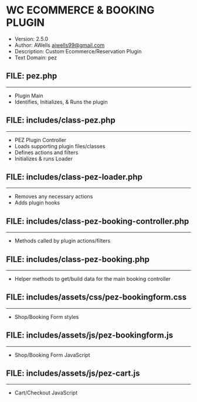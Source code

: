 
# WC ECOMMERCE & BOOKING PLUGIN
 - Version:           2.5.0
 - Author:            AWells <ajwells99@gmail.com>
 - Description:       Custom Ecommerce/Reservation Plugin
 - Text Domain:       pez



## FILE:  pez.php
-------------------------------
- Plugin Main
- Identifies, Initializes, & Runs the plugin



## FILE:  includes/class-pez.php
-------------------------------
- PEZ Plugin Controller
- Loads supporting plugin files/classes
- Defines actions and filters
- Initializes & runs Loader



## FILE:  includes/class-pez-loader.php
-------------------------------
- Removes any necessary actions
- Adds plugin hooks



## FILE:  includes/class-pez-booking-controller.php
-------------------------------
- Methods called by plugin actions/filters



## FILE:  includes/class-pez-booking.php
-------------------------------
- Helper methods to get/build data for the main booking controller



## FILE:  includes/assets/css/pez-bookingform.css
-------------------------------
- Shop/Booking Form styles



## FILE:  includes/assets/js/pez-bookingform.js
-------------------------------
- Shop/Booking Form JavaScript



## FILE:  includes/assets/js/pez-cart.js
-------------------------------
- Cart/Checkout JavaScript

